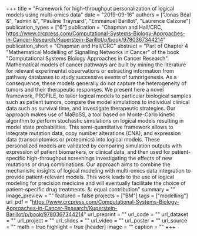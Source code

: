 +++
title = "Framework for high-throughput personalization of logical models using multi-omics data"
date = "2019-09-16"
authors = ["Jonas Béal &", "admin &", "Pauline Traynard", "Emmanuel Barillot", "Laurence Calzone"]
publication_types = ["6"]
publication = "Chapman and Hall/CRC, https://www.crcpress.com/Computational-Systems-Biology-Approaches-in-Cancer-Research/Kuperstein-Barillot/p/book/9780367344214"
publication_short = "Chapman and Hall/CRC"
abstract = "Part of Chapter 4 \"Mathematical Modelling of Signalling Networks in Cancer\" of the book \"Computational Systems Biology Approaches in Cancer Research\". Mathematical models of cancer pathways are built by mining the literature for relevant experimental observations or extracting information from pathway databases to study successive events of tumorigenesis. As a consequence, these models generally do not capture the heterogeneity of tumors and their therapeutic responses. We present here a novel framework, PROFILE, to tailor logical models to particular biological samples such as patient tumors, compare the model simulations to individual clinical data such as survival time, and investigate therapeutic strategies. Our approach makes use of MaBoSS, a tool based on Monte-Carlo kinetic algorithm to perform stochastic simulations on logical models resulting in model state probabilities. This semi-quantitative framework allows to integrate mutation data, copy number alterations (CNA), and expression data (transcriptomics or proteomics) into logical models. These personalized models are validated by comparing simulation outputs with expression of patient biomarkers, or clinical data, and then used for patient-specific high-throughput screenings investigating the effects of new mutations or drug combinations. Our approach aims to combine the mechanistic insights of logical modeling with multi-omics data integration to provide patient-relevant models. This work leads to the use of logical modeling for precision medicine and will eventually facilitate the choice of patient-specific drug treatments. &: equal contribution"
summary = ""
image_preview = ""
featured = false
projects = ["BM"]
tags = ["modelling"]
url_pdf = "https://www.crcpress.com/Computational-Systems-Biology-Approaches-in-Cancer-Research/Kuperstein-Barillot/p/book/9780367344214"
url_preprint = ""
url_code = ""
url_dataset = ""
url_project = ""
url_slides = ""
url_video = ""
url_poster = ""
url_source = ""
math = true
highlight = true
[header]
image = ""
caption = ""
+++
